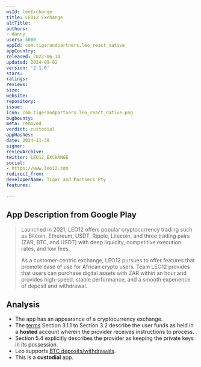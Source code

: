 ```yaml
---
wsId: leoExchange
title: LEO12 Exchange
altTitle: 
authors:
- danny
users: 5000
appId: com.tigerandpartners.leo_react_native
appCountry: 
released: 2022-06-14
updated: 2024-09-02
version: '2.1.6'
stars: 
ratings: 
reviews: 
size: 
website: 
repository: 
issue: 
icon: com.tigerandpartners.leo_react_native.png
bugbounty: 
meta: removed
verdict: custodial
appHashes: 
date: 2024-11-30
signer: 
reviewArchive: 
twitter: LEO12_EXCHANGE
social:
- https://www.leo12.com
redirect_from: 
developerName: Tiger and Partners Pty
features: 

---
```


## App Description from Google Play

> Launched in 2021, LEO12 offers popular cryptocurrency trading such as Bitcoin, Ethereum, USDT, Ripple, Litecoin, and three trading pairs (ZAR, BTC, and USDT) with deep liquidity, competitive execution rates, and low fees.
>
> As a customer-centric exchange, LEO12 pursues to offer features that promote ease of use for African crypto users. Team LEO12 provides that users can purchase digital assets with ZAR within an hour and provides high-speed, stable performance, and a smooth experience of deposit and withdrawal.

## Analysis

- The app has an appearance of a cryptocurrency exchange.
- The [terms](https://www.leo12.com/terms) Section 3.1.1 to Section 3.2 describe the user funds as held in a **hosted** account wherein the provider receives instructions to process.
- Section 5.4 explicitly describes the provider as keeping the private keys in its possession.
- Leo supports [BTC deposits/withdrawals](https://www.leo12.com/faq).
- This is a **custodial** app.
